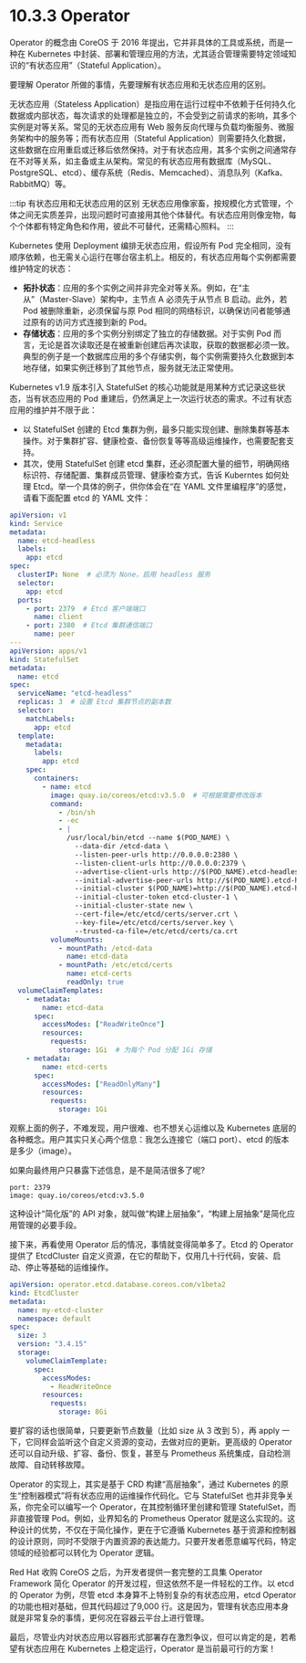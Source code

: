 # 10.3.3 Operator

Operator 的概念由 CoreOS 于 2016 年提出，它并非具体的工具或系统，而是一种在 Kubernetes 中封装、部署和管理应用的方法，尤其适合管理需要特定领域知识的“有状态应用”（Stateful Application）。

要理解 Operator 所做的事情，先要理解有状态应用和无状态应用的区别。

无状态应用（Stateless Application）是指应用在运行过程中不依赖于任何持久化数据或内部状态，每次请求的处理都是独立的，不会受到之前请求的影响，其多个实例是对等关系。常见的无状态应用有 Web 服务反向代理与负载均衡服务、微服务架构中的服务等；而有状态应用（Stateful Application）则需要持久化数据，这些数据在应用重启或迁移后依然保持。对于有状态应用，其多个实例之间通常存在不对等关系，如主备或主从架构。常见的有状态应用有数据库（MySQL、PostgreSQL、etcd）、缓存系统（Redis、Memcached）、消息队列（Kafka、RabbitMQ）等。

:::tip 有状态应用和无状态应用的区别
无状态应用像家畜，按规模化方式管理，个体之间无实质差异，出现问题时可直接用其他个体替代。有状态应用则像宠物，每个个体都有特定角色和作用，彼此不可替代，还需精心照料。
:::

Kubernetes 使用 Deployment 编排无状态应用，假设所有 Pod 完全相同，没有顺序依赖，也无需关心运行在哪台宿主机上。相反的，有状态应用每个实例都需要维护特定的状态：
- **拓扑状态**：应用的多个实例之间并非完全对等关系。例如，在“主从”（Master-Slave）架构中，主节点 A 必须先于从节点 B 启动。此外，若 Pod 被删除重新，必须保留与原 Pod 相同的网络标识，以确保访问者能够通过原有的访问方式连接到新的 Pod。
- **存储状态**：应用的多个实例分别绑定了独立的存储数据。对于实例 Pod 而言，无论是首次读取还是在被重新创建后再次读取，获取的数据都必须一致。典型的例子是一个数据库应用的多个存储实例，每个实例需要持久化数据到本地存储，如果实例迁移到了其他节点，服务就无法正常使用。

Kubernetes v1.9 版本引入 StatefulSet 的核心功能就是用某种方式记录这些状态，当有状态应用的 Pod 重建后，仍然满足上一次运行状态的需求。不过有状态应用的维护并不限于此：
- 以 StatefulSet 创建的 Etcd 集群为例，最多只能实现创建、删除集群等基本操作。对于集群扩容、健康检查、备份恢复等等高级运维操作，也需要配套支持。
- 其次，使用 StatefulSet 创建 etcd 集群，还必须配置大量的细节，明确网络标识符、存储配置、集群成员管理、健康检查方式，告诉 Kuberntes 如何处理 Etcd。举一个具体的例子，供你体会在“在 YAML 文件里编程序”的感觉，请看下面配置 etcd 的 YAML 文件：
```yaml
apiVersion: v1
kind: Service
metadata:
  name: etcd-headless
  labels:
    app: etcd
spec:
  clusterIP: None  # 必须为 None，启用 headless 服务
  selector:
    app: etcd
  ports:
    - port: 2379  # Etcd 客户端端口
      name: client
    - port: 2380  # Etcd 集群通信端口
      name: peer
---
apiVersion: apps/v1
kind: StatefulSet
metadata:
  name: etcd
spec:
  serviceName: "etcd-headless"
  replicas: 3  # 设置 Etcd 集群节点的副本数
  selector:
    matchLabels:
      app: etcd
  template:
    metadata:
      labels:
        app: etcd
    spec:
      containers:
        - name: etcd
          image: quay.io/coreos/etcd:v3.5.0  # 可根据需要修改版本
          command:
            - /bin/sh
            - -ec
            - |
              /usr/local/bin/etcd --name $(POD_NAME) \
                --data-dir /etcd-data \
                --listen-peer-urls http://0.0.0.0:2380 \
                --listen-client-urls http://0.0.0.0:2379 \
                --advertise-client-urls http://$(POD_NAME).etcd-headless:2379 \
                --initial-advertise-peer-urls http://$(POD_NAME).etcd-headless:2380 \
                --initial-cluster $(POD_NAME)=http://$(POD_NAME).etcd-headless:2380 \
                --initial-cluster-token etcd-cluster-1 \
                --initial-cluster-state new \
                --cert-file=/etc/etcd/certs/server.crt \
                --key-file=/etc/etcd/certs/server.key \
                --trusted-ca-file=/etc/etcd/certs/ca.crt
          volumeMounts:
            - mountPath: /etcd-data
              name: etcd-data
            - mountPath: /etc/etcd/certs
              name: etcd-certs
              readOnly: true
  volumeClaimTemplates:
    - metadata:
        name: etcd-data
      spec:
        accessModes: ["ReadWriteOnce"]
        resources:
          requests:
            storage: 1Gi  # 为每个 Pod 分配 1Gi 存储
    - metadata:
        name: etcd-certs
      spec:
        accessModes: ["ReadOnlyMany"]
        resources:
          requests:
            storage: 1Gi
```

观察上面的例子，不难发现，用户很难、也不想关心运维以及 Kubernetes 底层的各种概念。用户其实只关心两个信息：我怎么连接它（端口 port）、etcd 的版本是多少（image）。

如果向最终用户只暴露下述信息，是不是简洁很多了呢?
```
port: 2379
image: quay.io/coreos/etcd:v3.5.0
```

这种设计“简化版”的 API 对象，就叫做“构建上层抽象”，“构建上层抽象”是简化应用管理的必要手段。

接下来，再看使用 Operator 后的情况，事情就变得简单多了。Etcd 的 Operator 提供了 EtcdCluster 自定义资源，在它的帮助下，仅用几十行代码，安装、启动、停止等基础的运维操作。
```yaml
apiVersion: operator.etcd.database.coreos.com/v1beta2
kind: EtcdCluster
metadata:
  name: my-etcd-cluster
  namespace: default
spec:
  size: 3
  version: "3.4.15"
  storage:
    volumeClaimTemplate:
      spec:
        accessModes:
          - ReadWriteOnce
        resources:
          requests:
            storage: 8Gi
```
要扩容的话也很简单，只要更新节点数量（比如 size 从 3 改到 5），再 apply 一下，它同样会监听这个自定义资源的变动，去做对应的更新。更高级的 Operator 还可以自动升级、扩容、备份、恢复，甚至与 Prometheus 系统集成，自动检测故障、自动转移故障。

Operator 的实现上，其实是基于 CRD 构建“高层抽象”，通过 Kubernetes 的原生“控制器模式”将有状态应用的运维操作代码化。它与 StatefulSet 也并非竞争关系，你完全可以编写一个 Operator，在其控制循环里创建和管理 StatefulSet，而非直接管理 Pod。例如，业界知名的 Prometheus Operator 就是这么实现的。这种设计的优势，不仅在于简化操作，更在于它遵循 Kubernetes 基于资源和控制器的设计原则，同时不受限于内置资源的表达能力。只要开发者愿意编写代码，特定领域的经验都可以转化为 Operator 逻辑。

Red Hat 收购 CoreOS 之后，为开发者提供一套完整的工具集 Operator Framework 简化 Operator 的开发过程，但这依然不是一件轻松的工作。以 etcd 的 Operator 为例，尽管 etcd 本身算不上特别复杂的有状态应用，etcd Operator 的功能也相对基础，但其代码超过了9,000 行。这是因为，管理有状态应用本身就是非常复杂的事情，更何况在容器云平台上进行管理。

最后，尽管业内对状态应用以容器形式部署存在激烈争议，但可以肯定的是，若希望有状态应用在 Kubernetes 上稳定运行，Operator 是当前最可行的方案！

